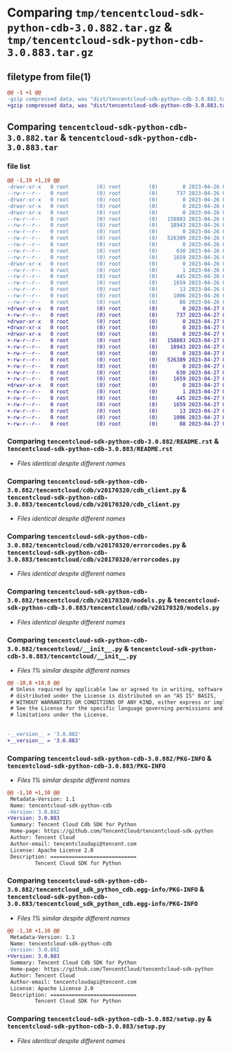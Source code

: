 # Comparing `tmp/tencentcloud-sdk-python-cdb-3.0.882.tar.gz` & `tmp/tencentcloud-sdk-python-cdb-3.0.883.tar.gz`

## filetype from file(1)

```diff
@@ -1 +1 @@
-gzip compressed data, was "dist/tencentcloud-sdk-python-cdb-3.0.882.tar", last modified: Wed Apr 26 03:01:05 2023, max compression
+gzip compressed data, was "dist/tencentcloud-sdk-python-cdb-3.0.883.tar", last modified: Thu Apr 27 00:20:06 2023, max compression
```

## Comparing `tencentcloud-sdk-python-cdb-3.0.882.tar` & `tencentcloud-sdk-python-cdb-3.0.883.tar`

### file list

```diff
@@ -1,19 +1,19 @@
-drwxr-xr-x   0 root         (0) root         (0)        0 2023-04-26 03:01:05.000000 tencentcloud-sdk-python-cdb-3.0.882/
--rw-r--r--   0 root         (0) root         (0)      737 2023-04-26 03:01:04.000000 tencentcloud-sdk-python-cdb-3.0.882/README.rst
-drwxr-xr-x   0 root         (0) root         (0)        0 2023-04-26 03:01:05.000000 tencentcloud-sdk-python-cdb-3.0.882/tencentcloud/
-drwxr-xr-x   0 root         (0) root         (0)        0 2023-04-26 03:01:05.000000 tencentcloud-sdk-python-cdb-3.0.882/tencentcloud/cdb/
-drwxr-xr-x   0 root         (0) root         (0)        0 2023-04-26 03:01:05.000000 tencentcloud-sdk-python-cdb-3.0.882/tencentcloud/cdb/v20170320/
--rw-r--r--   0 root         (0) root         (0)   150803 2023-04-26 03:01:04.000000 tencentcloud-sdk-python-cdb-3.0.882/tencentcloud/cdb/v20170320/cdb_client.py
--rw-r--r--   0 root         (0) root         (0)    18943 2023-04-26 03:01:04.000000 tencentcloud-sdk-python-cdb-3.0.882/tencentcloud/cdb/v20170320/errorcodes.py
--rw-r--r--   0 root         (0) root         (0)        0 2023-04-26 03:01:04.000000 tencentcloud-sdk-python-cdb-3.0.882/tencentcloud/cdb/v20170320/__init__.py
--rw-r--r--   0 root         (0) root         (0)   526389 2023-04-26 03:01:04.000000 tencentcloud-sdk-python-cdb-3.0.882/tencentcloud/cdb/v20170320/models.py
--rw-r--r--   0 root         (0) root         (0)        0 2023-04-26 03:01:04.000000 tencentcloud-sdk-python-cdb-3.0.882/tencentcloud/cdb/__init__.py
--rw-r--r--   0 root         (0) root         (0)      630 2023-04-26 03:01:04.000000 tencentcloud-sdk-python-cdb-3.0.882/tencentcloud/__init__.py
--rw-r--r--   0 root         (0) root         (0)     1659 2023-04-26 03:01:05.000000 tencentcloud-sdk-python-cdb-3.0.882/PKG-INFO
-drwxr-xr-x   0 root         (0) root         (0)        0 2023-04-26 03:01:05.000000 tencentcloud-sdk-python-cdb-3.0.882/tencentcloud_sdk_python_cdb.egg-info/
--rw-r--r--   0 root         (0) root         (0)        1 2023-04-26 03:01:05.000000 tencentcloud-sdk-python-cdb-3.0.882/tencentcloud_sdk_python_cdb.egg-info/dependency_links.txt
--rw-r--r--   0 root         (0) root         (0)      445 2023-04-26 03:01:05.000000 tencentcloud-sdk-python-cdb-3.0.882/tencentcloud_sdk_python_cdb.egg-info/SOURCES.txt
--rw-r--r--   0 root         (0) root         (0)     1659 2023-04-26 03:01:05.000000 tencentcloud-sdk-python-cdb-3.0.882/tencentcloud_sdk_python_cdb.egg-info/PKG-INFO
--rw-r--r--   0 root         (0) root         (0)       13 2023-04-26 03:01:05.000000 tencentcloud-sdk-python-cdb-3.0.882/tencentcloud_sdk_python_cdb.egg-info/top_level.txt
--rw-r--r--   0 root         (0) root         (0)     1006 2023-04-26 03:01:04.000000 tencentcloud-sdk-python-cdb-3.0.882/setup.py
--rw-r--r--   0 root         (0) root         (0)       88 2023-04-26 03:01:05.000000 tencentcloud-sdk-python-cdb-3.0.882/setup.cfg
+drwxr-xr-x   0 root         (0) root         (0)        0 2023-04-27 00:20:06.000000 tencentcloud-sdk-python-cdb-3.0.883/
+-rw-r--r--   0 root         (0) root         (0)      737 2023-04-27 00:20:06.000000 tencentcloud-sdk-python-cdb-3.0.883/README.rst
+drwxr-xr-x   0 root         (0) root         (0)        0 2023-04-27 00:20:06.000000 tencentcloud-sdk-python-cdb-3.0.883/tencentcloud/
+drwxr-xr-x   0 root         (0) root         (0)        0 2023-04-27 00:20:06.000000 tencentcloud-sdk-python-cdb-3.0.883/tencentcloud/cdb/
+drwxr-xr-x   0 root         (0) root         (0)        0 2023-04-27 00:20:06.000000 tencentcloud-sdk-python-cdb-3.0.883/tencentcloud/cdb/v20170320/
+-rw-r--r--   0 root         (0) root         (0)   150803 2023-04-27 00:20:06.000000 tencentcloud-sdk-python-cdb-3.0.883/tencentcloud/cdb/v20170320/cdb_client.py
+-rw-r--r--   0 root         (0) root         (0)    18943 2023-04-27 00:20:06.000000 tencentcloud-sdk-python-cdb-3.0.883/tencentcloud/cdb/v20170320/errorcodes.py
+-rw-r--r--   0 root         (0) root         (0)        0 2023-04-27 00:20:06.000000 tencentcloud-sdk-python-cdb-3.0.883/tencentcloud/cdb/v20170320/__init__.py
+-rw-r--r--   0 root         (0) root         (0)   526389 2023-04-27 00:20:06.000000 tencentcloud-sdk-python-cdb-3.0.883/tencentcloud/cdb/v20170320/models.py
+-rw-r--r--   0 root         (0) root         (0)        0 2023-04-27 00:20:06.000000 tencentcloud-sdk-python-cdb-3.0.883/tencentcloud/cdb/__init__.py
+-rw-r--r--   0 root         (0) root         (0)      630 2023-04-27 00:20:06.000000 tencentcloud-sdk-python-cdb-3.0.883/tencentcloud/__init__.py
+-rw-r--r--   0 root         (0) root         (0)     1659 2023-04-27 00:20:06.000000 tencentcloud-sdk-python-cdb-3.0.883/PKG-INFO
+drwxr-xr-x   0 root         (0) root         (0)        0 2023-04-27 00:20:06.000000 tencentcloud-sdk-python-cdb-3.0.883/tencentcloud_sdk_python_cdb.egg-info/
+-rw-r--r--   0 root         (0) root         (0)        1 2023-04-27 00:20:06.000000 tencentcloud-sdk-python-cdb-3.0.883/tencentcloud_sdk_python_cdb.egg-info/dependency_links.txt
+-rw-r--r--   0 root         (0) root         (0)      445 2023-04-27 00:20:06.000000 tencentcloud-sdk-python-cdb-3.0.883/tencentcloud_sdk_python_cdb.egg-info/SOURCES.txt
+-rw-r--r--   0 root         (0) root         (0)     1659 2023-04-27 00:20:06.000000 tencentcloud-sdk-python-cdb-3.0.883/tencentcloud_sdk_python_cdb.egg-info/PKG-INFO
+-rw-r--r--   0 root         (0) root         (0)       13 2023-04-27 00:20:06.000000 tencentcloud-sdk-python-cdb-3.0.883/tencentcloud_sdk_python_cdb.egg-info/top_level.txt
+-rw-r--r--   0 root         (0) root         (0)     1006 2023-04-27 00:20:06.000000 tencentcloud-sdk-python-cdb-3.0.883/setup.py
+-rw-r--r--   0 root         (0) root         (0)       88 2023-04-27 00:20:06.000000 tencentcloud-sdk-python-cdb-3.0.883/setup.cfg
```

### Comparing `tencentcloud-sdk-python-cdb-3.0.882/README.rst` & `tencentcloud-sdk-python-cdb-3.0.883/README.rst`

 * *Files identical despite different names*

### Comparing `tencentcloud-sdk-python-cdb-3.0.882/tencentcloud/cdb/v20170320/cdb_client.py` & `tencentcloud-sdk-python-cdb-3.0.883/tencentcloud/cdb/v20170320/cdb_client.py`

 * *Files identical despite different names*

### Comparing `tencentcloud-sdk-python-cdb-3.0.882/tencentcloud/cdb/v20170320/errorcodes.py` & `tencentcloud-sdk-python-cdb-3.0.883/tencentcloud/cdb/v20170320/errorcodes.py`

 * *Files identical despite different names*

### Comparing `tencentcloud-sdk-python-cdb-3.0.882/tencentcloud/cdb/v20170320/models.py` & `tencentcloud-sdk-python-cdb-3.0.883/tencentcloud/cdb/v20170320/models.py`

 * *Files identical despite different names*

### Comparing `tencentcloud-sdk-python-cdb-3.0.882/tencentcloud/__init__.py` & `tencentcloud-sdk-python-cdb-3.0.883/tencentcloud/__init__.py`

 * *Files 1% similar despite different names*

```diff
@@ -10,8 +10,8 @@
 # Unless required by applicable law or agreed to in writing, software
 # distributed under the License is distributed on an "AS IS" BASIS,
 # WITHOUT WARRANTIES OR CONDITIONS OF ANY KIND, either express or implied.
 # See the License for the specific language governing permissions and
 # limitations under the License.
 
 
-__version__ = '3.0.882'
+__version__ = '3.0.883'
```

### Comparing `tencentcloud-sdk-python-cdb-3.0.882/PKG-INFO` & `tencentcloud-sdk-python-cdb-3.0.883/PKG-INFO`

 * *Files 1% similar despite different names*

```diff
@@ -1,10 +1,10 @@
 Metadata-Version: 1.1
 Name: tencentcloud-sdk-python-cdb
-Version: 3.0.882
+Version: 3.0.883
 Summary: Tencent Cloud Cdb SDK for Python
 Home-page: https://github.com/TencentCloud/tencentcloud-sdk-python
 Author: Tencent Cloud
 Author-email: tencentcloudapi@tencent.com
 License: Apache License 2.0
 Description: ============================
         Tencent Cloud SDK for Python
```

### Comparing `tencentcloud-sdk-python-cdb-3.0.882/tencentcloud_sdk_python_cdb.egg-info/PKG-INFO` & `tencentcloud-sdk-python-cdb-3.0.883/tencentcloud_sdk_python_cdb.egg-info/PKG-INFO`

 * *Files 1% similar despite different names*

```diff
@@ -1,10 +1,10 @@
 Metadata-Version: 1.1
 Name: tencentcloud-sdk-python-cdb
-Version: 3.0.882
+Version: 3.0.883
 Summary: Tencent Cloud Cdb SDK for Python
 Home-page: https://github.com/TencentCloud/tencentcloud-sdk-python
 Author: Tencent Cloud
 Author-email: tencentcloudapi@tencent.com
 License: Apache License 2.0
 Description: ============================
         Tencent Cloud SDK for Python
```

### Comparing `tencentcloud-sdk-python-cdb-3.0.882/setup.py` & `tencentcloud-sdk-python-cdb-3.0.883/setup.py`

 * *Files identical despite different names*

